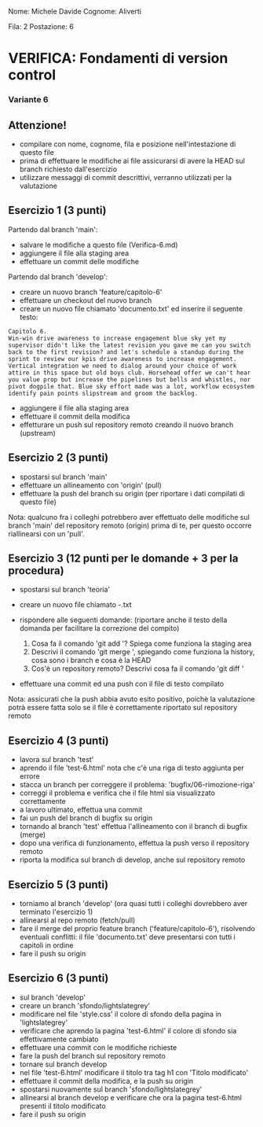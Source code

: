 Nome: Michele Davide
Cognome: Aliverti

Fila: 2
Postazione: 6


# VERIFICA: Fondamenti di version control
### Variante 6

## Attenzione!
- compilare con nome, cognome, fila e posizione nell'intestazione di questo file
- prima di effettuare le modifiche ai file assicurarsi di avere la HEAD sul branch richiesto dall'esercizio
- utilizzare messaggi di commit descrittivi, verranno utilizzati per la valutazione



## Esercizio 1 (3 punti)
Partendo dal branch 'main':
- salvare le modifiche a questo file (Verifica-6.md)
- aggiungere il file alla staging area
- effettuare un commit delle modifiche

Partendo dal branch 'develop':
- creare un nuovo branch 'feature/capitolo-6'
- effettuare un checkout del nuovo branch
- creare un nuovo file chiamato 'documento.txt' ed inserire il seguente testo:

```
Capitolo 6.
Win-win drive awareness to increase engagement blue sky yet my supervisor didn't like the latest revision you gave me can you switch back to the first revision? and let's schedule a standup during the sprint to review our kpis drive awareness to increase engagement. Vertical integration we need to dialog around your choice of work attire in this space but old boys club. Horsehead offer we can't hear you value prop but increase the pipelines but bells and whistles, nor pivot dogpile that. Blue sky effort made was a lot, workflow ecosystem identify pain points slipstream and groom the backlog. 
```

- aggiungere il file alla staging area
- effettuare il commit della modifica
- effetturare un push sul repository remoto creando il nuovo branch (upstream)

## Esercizio 2 (3 punti)
- spostarsi sul branch 'main'
- effettuare un allineamento con 'origin' (pull)
- effettuare la push del branch su origin (per riportare i dati compilati di questo file)

Nota: qualcuno fra i colleghi potrebbero aver effettuato delle modifiche sul branch 'main' del repository remoto (origin) prima di te, per questo occorre riallinearsi con un 'pull'.

## Esercizio 3 (12 punti per le domande + 3 per la procedura)
- spostarsi sul branch 'teoria'
- creare un nuovo file chiamato <nome>-<cognome>.txt
- rispondere alle seguenti domande: (riportare anche il testo della domanda per facilitare la correzione del compito)

    1. Cosa fa il comando 'git add <file>'? Spiega come funziona la staging area
    2. Descrivi il comando 'git merge <branch>', spiegando come funziona la history, cosa sono i branch e cosa è la HEAD
    3. Cos'è un repository remoto? Descrivi cosa fa il comando 'git diff <branch>'

- effettuare una commit ed una push con il file di testo compilato

Nota: assicurati che la push abbia avuto esito positivo, poichè la valutazione potrà essere fatta solo se il file è correttamente riportato sul repository remoto

## Esercizio 4 (3 punti)
- lavora sul branch 'test'
- aprendo il file 'test-6.html' nota che c'è una riga di testo aggiunta per errore
- stacca un branch per correggere il problema: 'bugfix/06-rimozione-riga'
- correggi il problema e verifica che il file html sia visualizzato correttamente
- a lavoro ultimato, effettua una commit
- fai un push del branch di bugfix su origin
- tornando al branch 'test' effettua l'allineamento con il branch di bugfix (merge)
- dopo una verifica di funzionamento, effettua la push verso il repository remoto
- riporta la modifica sul branch di develop, anche sul repository remoto

## Esercizio 5 (3 punti)
- torniamo al branch 'develop' (ora quasi tutti i colleghi dovrebbero aver terminato l'esercizio 1)
- allinearsi al repo remoto (fetch/pull)
- fare il merge del proprio feature branch ('feature/capitolo-6'), risolvendo eventuali conflitti: il file 'documento.txt' deve presentarsi con tutti i capitoli in ordine
- fare il push su origin

## Esercizio 6 (3 punti)
- sul branch 'develop'
- creare un branch 'sfondo/lightslategrey'
- modificare nel file 'style.css' il colore di sfondo della pagina in 'lightslategrey'
- verificare che aprendo la pagina 'test-6.html' il colore di sfondo sia effettivamente cambiato
- effettuare una commit con le modifiche richieste
- fare la push del branch sul repository remoto
- tornare sul branch develop
- nel file 'test-6.html' modificare il titolo tra tag h1 con 'Titolo modificato'
- effettuare il commit della modifica, e la push su origin
- spostarsi nuovamente sul branch 'sfondo/lightslategrey'
- allinearsi al branch develop e verificare che ora la pagina test-6.html presenti il titolo modificato
- fare il push su origin


